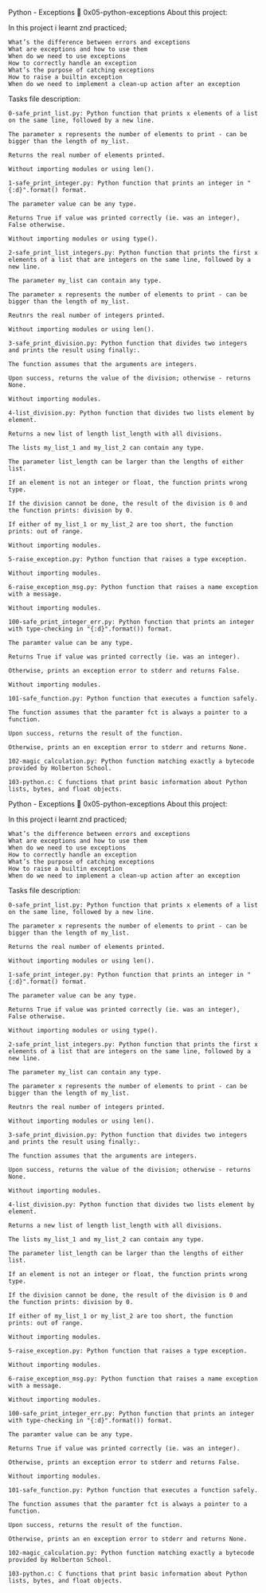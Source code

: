 Python - Exceptions 📃 0x05-python-exceptions
About this project:

In this project i learnt znd practiced;

    What’s the difference between errors and exceptions
    What are exceptions and how to use them
    When do we need to use exceptions
    How to correctly handle an exception
    What’s the purpose of catching exceptions
    How to raise a builtin exception
    When do we need to implement a clean-up action after an exception

Tasks file description:

    0-safe_print_list.py: Python function that prints x elements of a list on the same line, followed by a new line.

    The parameter x represents the number of elements to print - can be bigger than the length of my_list.

    Returns the real number of elements printed.

    Without importing modules or using len().

    1-safe_print_integer.py: Python function that prints an integer in "{:d}".format() format.

    The parameter value can be any type.

    Returns True if value was printed correctly (ie. was an integer), False otherwise.

    Without importing modules or using type().

    2-safe_print_list_integers.py: Python function that prints the first x elements of a list that are integers on the same line, followed by a new line.

    The parameter my_list can contain any type.

    The parameter x represents the number of elements to print - can be bigger than the length of my_list.

    Reutnrs the real number of integers printed.

    Without importing modules or using len().

    3-safe_print_division.py: Python function that divides two integers and prints the result using finally:.

    The function assumes that the arguments are integers.

    Upon success, returns the value of the division; otherwise - returns None.

    Without importing modules.

    4-list_division.py: Python function that divides two lists element by element.

    Returns a new list of length list_length with all divisions.

    The lists my_list_1 and my_list_2 can contain any type.

    The parameter list_length can be larger than the lengths of either list.

    If an element is not an integer or float, the function prints wrong type.

    If the division cannot be done, the result of the division is 0 and the function prints: division by 0.

    If either of my_list_1 or my_list_2 are too short, the function prints: out of range.

    Without importing modules.

    5-raise_exception.py: Python function that raises a type exception.

    Without importing modules.

    6-raise_exception_msg.py: Python function that raises a name exception with a message.

    Without importing modules.

    100-safe_print_integer_err.py: Python function that prints an integer with type-checking in "{:d}".format()) format.

    The paramter value can be any type.

    Returns True if value was printed correctly (ie. was an integer).

    Otherwise, prints an exception error to stderr and returns False.

    Without importing modules.

    101-safe_function.py: Python function that executes a function safely.

    The function assumes that the paramter fct is always a pointer to a function.

    Upon success, returns the result of the function.

    Otherwise, prints an en exception error to stderr and returns None.

    102-magic_calculation.py: Python function matching exactly a bytecode provided by Holberton School.

    103-python.c: C functions that print basic information about Python lists, bytes, and float objects.
Python - Exceptions 📃 0x05-python-exceptions
About this project:

In this project i learnt znd practiced;

    What’s the difference between errors and exceptions
    What are exceptions and how to use them
    When do we need to use exceptions
    How to correctly handle an exception
    What’s the purpose of catching exceptions
    How to raise a builtin exception
    When do we need to implement a clean-up action after an exception

Tasks file description:

    0-safe_print_list.py: Python function that prints x elements of a list on the same line, followed by a new line.

    The parameter x represents the number of elements to print - can be bigger than the length of my_list.

    Returns the real number of elements printed.

    Without importing modules or using len().

    1-safe_print_integer.py: Python function that prints an integer in "{:d}".format() format.

    The parameter value can be any type.

    Returns True if value was printed correctly (ie. was an integer), False otherwise.

    Without importing modules or using type().

    2-safe_print_list_integers.py: Python function that prints the first x elements of a list that are integers on the same line, followed by a new line.

    The parameter my_list can contain any type.

    The parameter x represents the number of elements to print - can be bigger than the length of my_list.

    Reutnrs the real number of integers printed.

    Without importing modules or using len().

    3-safe_print_division.py: Python function that divides two integers and prints the result using finally:.

    The function assumes that the arguments are integers.

    Upon success, returns the value of the division; otherwise - returns None.

    Without importing modules.

    4-list_division.py: Python function that divides two lists element by element.

    Returns a new list of length list_length with all divisions.

    The lists my_list_1 and my_list_2 can contain any type.

    The parameter list_length can be larger than the lengths of either list.

    If an element is not an integer or float, the function prints wrong type.

    If the division cannot be done, the result of the division is 0 and the function prints: division by 0.

    If either of my_list_1 or my_list_2 are too short, the function prints: out of range.

    Without importing modules.

    5-raise_exception.py: Python function that raises a type exception.

    Without importing modules.

    6-raise_exception_msg.py: Python function that raises a name exception with a message.

    Without importing modules.

    100-safe_print_integer_err.py: Python function that prints an integer with type-checking in "{:d}".format()) format.

    The paramter value can be any type.

    Returns True if value was printed correctly (ie. was an integer).

    Otherwise, prints an exception error to stderr and returns False.

    Without importing modules.

    101-safe_function.py: Python function that executes a function safely.

    The function assumes that the paramter fct is always a pointer to a function.

    Upon success, returns the result of the function.

    Otherwise, prints an en exception error to stderr and returns None.

    102-magic_calculation.py: Python function matching exactly a bytecode provided by Holberton School.

    103-python.c: C functions that print basic information about Python lists, bytes, and float objects.
